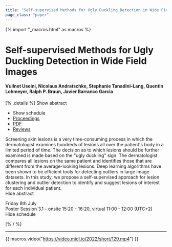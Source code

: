 ```yaml
---
title: "Self-supervised Methods for Ugly Duckling Detection in Wide Field Images"
page_class: "paper"
---
```


{% import "_macros.html" as macros %}

# Self-supervised Methods for Ugly Duckling Detection in Wide Field Images

#### Vullnet Useini, Nicolaus Andratschke, Stephanie Tanadini-Lang, Quentin Lohmeyer, Ralph P. Braun, Javier Barranco Garcia

[% .details %]
<a class="toggle_visibility" data-selector=".abstract" data-level="3">Show abstract</a>
- <a class="toggle_visibility" data-selector=".schedule" data-level="3">Show schedule</a>
- <a href="">Proceedings</a>
- <a href="https://openreview.net/pdf?id=oIQdSU6T-9J">PDF</a>
- <a href="https://openreview.net/forum?id=oIQdSU6T-9J">Reviews</a>

<p>
    <span class="abstract">
        Screening skin lesions is a very time-consuming process in which the dermatologist examines hundreds of lesions all over the patient's body in a limited period of time. The decision as to which lesions should be further examined is made based on the "ugly duckling" sign. The dermatologist compares all lesions on the same patient and identifies those that are different from the average-looking lesions. Deep learning algorithms have been shown to be efficient tools for detecting outliers in large image datasets. In this study, we propose a self-supervised approach for lesion clustering and outlier detection to identify and suggest lesions of interest for each individual patient.
        <br>
        <span class="actions"><a class="toggle_visibility" data-level="2">Hide abstract</a></span>
    </span>
</p>

<p>
    <span class="schedule">
        Friday 8th July<br>Poster Session 3.1 - onsite 15:20 - 16:20, virtual 11:00 - 12:00 (UTC+2)
        <br>
        <span class="actions"><a class="toggle_visibility" data-level="2">Hide schedule</a></span>
    </span>
</p>

[% / %]


---
{{ macros.video("https://video.midl.io/2022/short/129.mp4") }}
